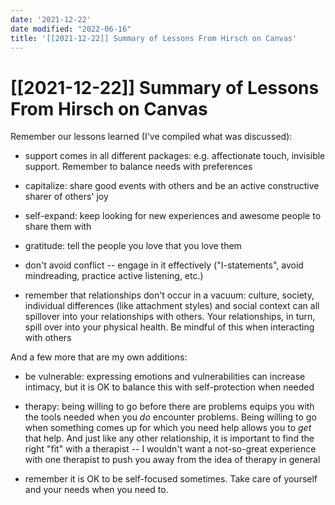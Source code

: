 ```yaml
---
date: '2021-12-22'
date modified: "2022-06-16"
title: '[[2021-12-22]] Summary of Lessons From Hirsch on Canvas'
---
```


# [[2021-12-22]] Summary of Lessons From Hirsch on Canvas
Remember our lessons learned (I've compiled what was discussed):

- support comes in all different packages: e.g. affectionate touch, invisible support. Remember to balance needs with preferences

- capitalize: share good events with others and be an active constructive sharer of others' joy

- self-expand: keep looking for new experiences and awesome people to share them with

- gratitude: tell the people you love that you love them

- don't avoid conflict -- engage in it effectively ("I-statements", avoid mindreading, practice active listening, etc.)

- remember that relationships don't occur in a vacuum: culture, society, individual differences (like attachment styles) and social context can all spillover into your relationships with others. Your relationships, in turn, spill over into your physical health. Be mindful of this when interacting with others

And a few more that are my own additions:

- be vulnerable: expressing emotions and vulnerabilities can increase intimacy, but it is OK to balance this with self-protection when needed

- therapy: being willing to go before there are problems equips you with the tools needed when you _do_ encounter problems. Being willing to go when something comes up for which you need help allows you to _get_ that help. And just like any other relationship, it is important to find the right "fit" with a therapist -- I wouldn't want a not-so-great experience with one therapist to push you away from the idea of therapy in general

- remember it is OK to be self-focused sometimes. Take care of yourself and your needs when you need to.
